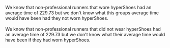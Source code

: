 We know that non-professional runners that wore hyperShoes had an average time of 229.73 but we don't know what this groups average time would have been had they not worn hyperShoes.
<br>
<br>
We know that non-professional runners that did not wear hyperShoes had an average time of 229.73 but we don't know what their average time would have been if they had worn hyperShoes. 

